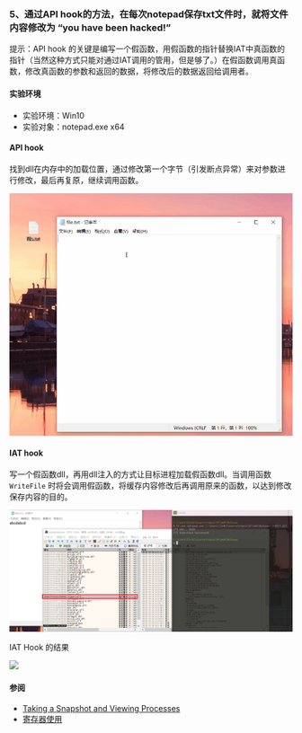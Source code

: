 ### 5、通过API hook的方法，在每次notepad保存txt文件时，就将文件内容修改为 “you have been hacked!”

提示：API hook 的关键是编写一个假函数，用假函数的指针替换IAT中真函数的指针（当然这种方式只能对通过IAT调用的管用，但是够了。）在假函数调用真函数，修改真函数的参数和返回的数据，将修改后的数据返回给调用者。

#### 实验环境
- 实验环境：Win10
- 实验对象：notepad.exe x64

#### API hook

找到dll在内存中的加载位置，通过修改第一个字节（引发断点异常）来对参数进行修改，最后再复原，继续调用函数。

![](api_result.gif)

#### IAT hook

写一个假函数dll，再用dll注入的方式让目标进程加载假函数dll。当调用函数 `WriteFile` 时将会调用假函数，将缓存内容修改后再调用原来的函数，以达到修改保存内容的目的。

![](inject.png)

IAT Hook 的结果

![](iat_result.gif)

#### 参阅
- [Taking a Snapshot and Viewing Processes](https://docs.microsoft.com/zh-cn/windows/desktop/ToolHelp/taking-a-snapshot-and-viewing-processes)
- [寄存器使用](https://docs.microsoft.com/zh-cn/previous-versions/visualstudio/visual-studio-2008/9z1stfyw(v%3dvs.90))